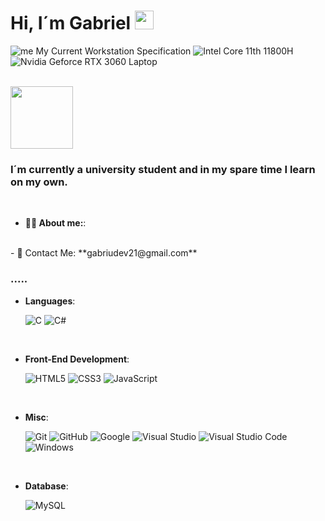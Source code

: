 <h1 align="left">Hi, I´m Gabriel <img src="https://media.giphy.com/media/hvRJCLFzcasrR4ia7z/giphy.gif" width="30"></h1>

![me](https://i.imgur.com/ffIAx0X.png)
My Current Workstation Specification
![Intel Core 11th 11800H](https://img.shields.io/badge/Intel%20Core_i7_11th-0071C5?style=for-the-badge&logo=intel&logoColor=white)
![Nvidia Geforce RTX 3060 Laptop](https://img.shields.io/badge/NVIDIA-RTX3060-76B900?style=for-the-badge&logo=nvidia&logoColor=white)

<br>
<a href="https://www.linkedin.com/in/gabrielsandrigo">
 <img align="aleft" alt"LinkedIn" | LinkedIn width="100px" src="https://img.shields.io/badge/LinkedIn-0077B5?style=for-the-badge&logo=linkedin&logoColor=white" />
</a>

<h3 align="left">I´m currently a university student and in my spare time I learn on my own. </h3>

<br>

- **👨🏻 About me:**:

<br>
- 📧 Contact Me: **gabriudev21@gmail.com**<br>
<h3>..... </h3>

- **Languages**:
    
    ![C](https://img.shields.io/badge/C%20-%232370ED.svg?style=for-the-badge&logo=c&logoColor=white)
    ![C#](https://img.shields.io/badge/c%23-%23239120.svg?style=for-the-badge&logo=csharp&logoColor=white)    

<br>   
    
- **Front-End Development**:

   ![HTML5](https://img.shields.io/badge/HTML5%20-%23E34F26.svg?style=for-the-badge&logo=html5&logoColor=white)
   ![CSS3](https://img.shields.io/badge/CSS%20-%231572B6.svg?style=for-the-badge&logo=css3&logoColor=white)
   ![JavaScript](https://img.shields.io/badge/JavaScript%20-%23F7DF1E.svg?style=for-the-badge&logo=javascript&logoColor=black)

<br>

- **Misc**:

    ![Git](https://img.shields.io/badge/git-%23F05033.svg?style=for-the-badge&logo=git&logoColor=white)
    ![GitHub](https://img.shields.io/badge/github-%23121011.svg?style=for-the-badge&logo=github&logoColor=white)
    ![Google](https://img.shields.io/badge/google-%234285F4.svg?style=for-the-badge&logo=google&logoColor=white)
    ![Visual Studio](https://img.shields.io/badge/Visual_Studio-5C2D91?style=for-the-badge&logo=visual%20studio&logoColor=white)
    ![Visual Studio Code](https://img.shields.io/badge/Visual%20Studio%20Code-0078d7.svg?style=for-the-badge&logo=visual-studio-code&logoColor=white)
    ![Windows](https://img.shields.io/badge/Windows-0078D6?style=for-the-badge&logo=windows&logoColor=white)

<br>

- **Database**:
    
    ![MySQL](https://img.shields.io/badge/mysql-%2300000f.svg?style=for-the-badge&logo=mysql&logoColor=white)  

<br>

